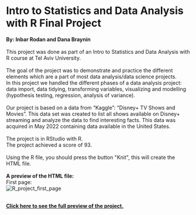 # Intro to Statistics and Data Analysis with R Final Project
**By: Inbar Rodan and Dana Braynin**<br><br>
This project was done as part of an Intro to Statistics and Data Analysis with R course at Tel Aviv University.<br><br>
The goal of the project was to demonstrate and practice the different elements which are a part of most data analysis/data science projects.<br>
In this project we handled the different phases of a data analysis project: data import, data tidying, transforming variables, visualizing and modelling (hypothesis testing, regression, analysis of variance).<br><br>
Our project is based on a data from “Kaggle”: “Disney+ TV Shows and Movies”. This data set was created to list all shows available on Disney+ streaming and analyze the data to find interesting facts. This data was acquired in May 2022 containing data available in the United States.<br><br>
The project is in RStudio with R.<br>
The project achieved a score of 93. <br><br>
Using the R file, you should press the button "Knit", this will create the HTML file.<br><br>
**A preview of the HTML file:**<br>
First page:<br>
![R_project_first_page](https://github.com/DanaBraynin/Intro_to_Statistics_and_Data_Analysis_Final_Project/assets/114236961/2f32021e-872b-4eaf-8841-c6734eb99ab9)<br><br>

**<a href="https://www.canva.com/design/DAFqLoZImho/ZByjxGt9kv70G38wAtP9lw/edit">Click here to see the full preview of the project.</a>**
